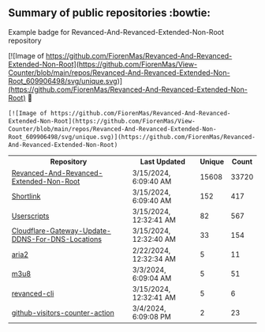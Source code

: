 ## Summary of public repositories :bowtie:
Example badge for Revanced-And-Revanced-Extended-Non-Root repository

[![Image of https://github.com/FiorenMas/Revanced-And-Revanced-Extended-Non-Root](https://github.com/FiorenMas/View-Counter/blob/main/repos/Revanced-And-Revanced-Extended-Non-Root_609906498/svg/unique.svg)](https://github.com/FiorenMas/Revanced-And-Revanced-Extended-Non-Root) :clap:

```
[![Image of https://github.com/FiorenMas/Revanced-And-Revanced-Extended-Non-Root](https://github.com/FiorenMas/View-Counter/blob/main/repos/Revanced-And-Revanced-Extended-Non-Root_609906498/svg/unique.svg)](https://github.com/FiorenMas/Revanced-And-Revanced-Extended-Non-Root)
```
<table>
	<tr>
		<th>
			Repository
		</th>
		<th>
			Last Updated
		</th>
		<th>
			Unique
		</th>
		<th>
			Count
		</th>
	</tr>
	<tr>
		<td>
			<a href="https://github.com/FiorenMas/Revanced-And-Revanced-Extended-Non-Root">
				Revanced-And-Revanced-Extended-Non-Root
			</a>
		</td>
		<td>
			3/15/2024, 6:09:40 AM
		</td>
		<td>
			15608
		</td>
		<td>
			33720
		</td>
	</tr>
	<tr>
		<td>
			<a href="https://github.com/FiorenMas/Shortlink">
				Shortlink
			</a>
		</td>
		<td>
			3/15/2024, 6:09:40 AM
		</td>
		<td>
			152
		</td>
		<td>
			417
		</td>
	</tr>
	<tr>
		<td>
			<a href="https://github.com/FiorenMas/Userscripts">
				Userscripts
			</a>
		</td>
		<td>
			3/15/2024, 12:32:41 AM
		</td>
		<td>
			82
		</td>
		<td>
			567
		</td>
	</tr>
	<tr>
		<td>
			<a href="https://github.com/FiorenMas/Cloudflare-Gateway-Update-DDNS-For-DNS-Locations">
				Cloudflare-Gateway-Update-DDNS-For-DNS-Locations
			</a>
		</td>
		<td>
			3/15/2024, 12:32:40 AM
		</td>
		<td>
			33
		</td>
		<td>
			154
		</td>
	</tr>
	<tr>
		<td>
			<a href="https://github.com/FiorenMas/aria2">
				aria2
			</a>
		</td>
		<td>
			2/22/2024, 12:32:34 AM
		</td>
		<td>
			5
		</td>
		<td>
			11
		</td>
	</tr>
	<tr>
		<td>
			<a href="https://github.com/FiorenMas/m3u8">
				m3u8
			</a>
		</td>
		<td>
			3/3/2024, 6:09:04 AM
		</td>
		<td>
			5
		</td>
		<td>
			51
		</td>
	</tr>
	<tr>
		<td>
			<a href="https://github.com/FiorenMas/revanced-cli">
				revanced-cli
			</a>
		</td>
		<td>
			3/15/2024, 12:32:41 AM
		</td>
		<td>
			5
		</td>
		<td>
			6
		</td>
	</tr>
	<tr>
		<td>
			<a href="https://github.com/FiorenMas/github-visitors-counter-action">
				github-visitors-counter-action
			</a>
		</td>
		<td>
			3/4/2024, 6:09:08 PM
		</td>
		<td>
			2
		</td>
		<td>
			23
		</td>
	</tr>
</table>

